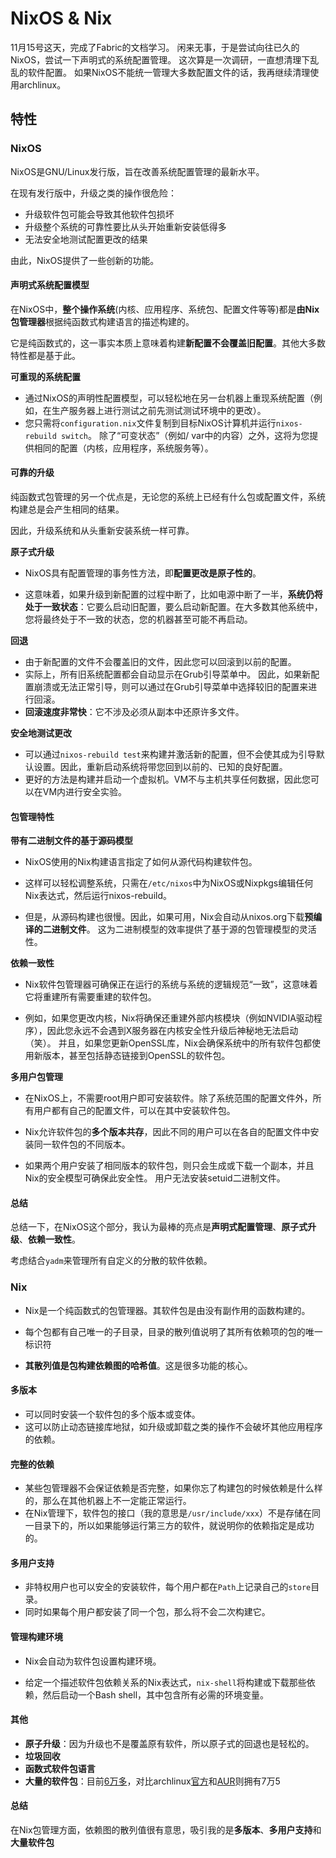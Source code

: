 # NixOS & Nix

11月15号这天，完成了Fabric的文档学习。
闲来无事，于是尝试向往已久的NixOS，尝试一下声明式的系统配置管理。
这次算是一次调研，一直想清理下乱乱的软件配置。
如果NixOS不能统一管理大多数配置文件的话，我再继续清理使用archlinux。



## 特性



### NixOS

NixOS是GNU/Linux发行版，旨在改善系统配置管理的最新水平。

在现有发行版中，升级之类的操作很危险：

- 升级软件包可能会导致其他软件包损坏
- 升级整个系统的可靠性要比从头开始重新安装低得多
- 无法安全地测试配置更改的结果

由此，NixOS提供了一些创新的功能。



#### 声明式系统配置模型

在NixOS中，**整个操作系统**(内核、应用程序、系统包、配置文件等等)都是**由Nix包管理器**根据纯函数式构建语言的描述构建的。

它是纯函数式的，这一事实本质上意味着构建**新配置不会覆盖旧配置**。其他大多数特性都是基于此。



**可重现的系统配置**

- 通过NixOS的声明性配置模型，可以轻松地在另一台机器上重现系统配置（例如，在生产服务器上进行测试之前先测试测试环境中的更改）。  
- 您只需将`configuration.nix`文件复制到目标NixOS计算机并运行`nixos-rebuild switch`。 除了“可变状态”（例如/  var中的内容）之外，这将为您提供相同的配置（内核，应用程序，系统服务等）。



#### 可靠的升级

纯函数式包管理的另一个优点是，无论您的系统上已经有什么包或配置文件，系统构建总是会产生相同的结果。

因此，升级系统和从头重新安装系统一样可靠。



**原子式升级**

- NixOS具有配置管理的事务性方法，即**配置更改是原子性的**。

- 这意味着，如果升级到新配置的过程中断了，比如电源中断了一半，**系统仍将处于一致状态**：它要么启动旧配置，要么启动新配置。在大多数其他系统中，您将最终处于不一致的状态，您的机器甚至可能不再启动。



**回退**

- 由于新配置的文件不会覆盖旧的文件，因此您可以回滚到以前的配置。 
- 实际上，所有旧系统配置都会自动显示在Grub引导菜单中。 因此，如果新配置崩溃或无法正常引导，则可以通过在Grub引导菜单中选择较旧的配置来进行回滚。 
- **回滚速度非常快**：它不涉及必须从副本中还原许多文件。



**安全地测试更改**

- 可以通过`nixos-rebuild test`来构建并激活新的配置，但不会使其成为引导默认设置。因此，重新启动系统将带您回到以前的、已知的良好配置。
- 更好的方法是构建并启动一个虚拟机。VM不与主机共享任何数据，因此您可以在VM内进行安全实验。



#### 包管理特性



**带有二进制文件的基于源码模型**

- NixOS使用的Nix构建语言指定了如何从源代码构建软件包。

- 这样可以轻松调整系统，只需在`/etc/nixos`中为NixOS或Nixpkgs编辑任何Nix表达式，然后运行nixos-rebuild。

- 但是，从源码构建也很慢。因此，如果可用，Nix会自动从nixos.org下载**预编译的二进制文件**。 这为二进制模型的效率提供了基于源的包管理模型的灵活性。



**依赖一致性**

- Nix软件包管理器可确保正在运行的系统与系统的逻辑规范“一致”，这意味着它将重建所有需要重建的软件包。

- 例如，如果您更改内核，Nix将确保还重建外部内核模块（例如NVIDIA驱动程序），因此您永远不会遇到X服务器在内核安全性升级后神秘地无法启动（笑）。 并且，如果您更新OpenSSL库，Nix会确保系统中的所有软件包都使用新版本，甚至包括静态链接到OpenSSL的软件包。



**多用户包管理**

- 在NixOS上，不需要root用户即可安装软件。除了系统范围的配置文件外，所有用户都有自己的配置文件，可以在其中安装软件包。

- Nix允许软件包的**多个版本共存**，因此不同的用户可以在各自的配置文件中安装同一软件包的不同版本。

- 如果两个用户安装了相同版本的软件包，则只会生成或下载一个副本，并且Nix的安全模型可确保此安全性。 用户无法安装setuid二进制文件。



#### 总结

总结一下，在NixOS这个部分，我认为最棒的亮点是**声明式配置管理**、**原子式升级**、**依赖一致性**。

考虑结合`yadm`来管理所有自定义的分散的软件依赖。



### Nix

- Nix是一个纯函数式的包管理器。其软件包是由没有副作用的函数构建的。

- 每个包都有自己唯一的子目录，目录的散列值说明了其所有依赖项的包的唯一标识符
- **其散列值是包构建依赖图的哈希值**。这是很多功能的核心。



#### 多版本

- 可以同时安装一个软件包的多个版本或变体。 
- 这可以防止动态链接库地狱，如升级或卸载之类的操作不会破坏其他应用程序的依赖。



#### 完整的依赖

- 某些包管理器不会保证依赖是否完整，如果你忘了构建包的时候依赖是什么样的，那么在其他机器上不一定能正常运行。
- 在Nix管理下，软件包的接口（我的意思是`/usr/include/xxx`）不是存储在同一目录下的，所以如果能够运行第三方的软件，就说明你的依赖指定是成功的。



#### 多用户支持

- 非特权用户也可以安全的安装软件，每个用户都在`Path`上记录自己的`store`目录。
- 同时如果每个用户都安装了同一个包，那么将不会二次构建它。



#### 管理构建环境

- Nix会自动为软件包设置构建环境。 

- 给定一个描述软件包依赖关系的Nix表达式，`nix-shell`将构建或下载那些依赖，然后启动一个Bash shell，其中包含所有必需的环境变量。



#### 其他

- **原子升级**：因为升级也不是覆盖原有软件，所以原子式的回退也是轻松的。
- **垃圾回收**
- **函数式软件包语言**
- **大量的软件包**：目前[6万多](https://nixos.org/)，对比archlinux[官方](https://www.archlinux.org/packages/)和[AUR](https://aur.archlinux.org/)则拥有7万5



#### 总结

在Nix包管理方面，依赖图的散列值很有意思，吸引我的是**多版本**、**多用户支持**和**大量软件包**